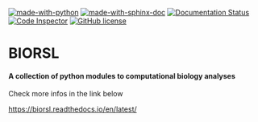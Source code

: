 [![made-with-python](https://img.shields.io/badge/Made%20with-Python-1f425f.svg)](https://www.python.org/)  [![made-with-sphinx-doc](https://img.shields.io/badge/Made%20with-Sphinx-1f425f.svg)](https://www.sphinx-doc.org/)  [![Documentation Status](https://readthedocs.org/projects/biorsl/badge/?version=latest)](https://biorsl.readthedocs.io/en/latest/?badge=latest) [![Code Inspector](https://www.code-inspector.com/project/7240/status/svg)](https://frontend.code-inspector.com/public/project/7240/BIORSL/dashboard) [![GitHub license](https://img.shields.io/github/license/Naereen/StrapDown.js.svg)](https://github.com/Naereen/StrapDown.js/blob/master/LICENSE)


# BIORSL

#### A collection of python modules to computational biology analyses


Check more infos in the link below

https://biorsl.readthedocs.io/en/latest/
